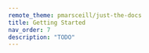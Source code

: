 ```yaml
---
remote_theme: pmarsceill/just-the-docs
title: Getting Started
nav_order: 7
description: "TODO"
---
```


